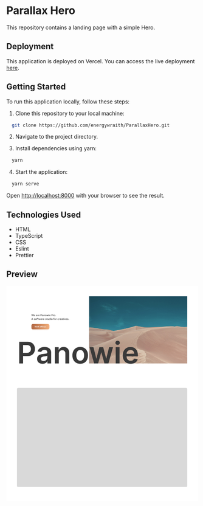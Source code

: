 # Parallax Hero

This repository contains a landing page with a simple Hero.

## Deployment

This application is deployed on Vercel. You can access the live deployment [here](https://basket-cart.vercel.app/).

## Getting Started

To run this application locally, follow these steps:

1. Clone this repository to your local machine:

```bash
  git clone https://github.com/energywraith/ParallaxHero.git
```

2. Navigate to the project directory.

3. Install dependencies using yarn:

```bash
  yarn
```

4. Start the application:

```bash
  yarn serve
```

Open [http://localhost:8000](http://localhost:8000) with your browser to see the result.

## Technologies Used

- HTML
- TypeScript
- CSS
- Eslint
- Prettier

## Preview

![Preview](public/assets/preview.jpg)
